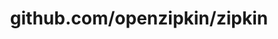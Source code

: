 ---
layout: post
title: github.com/openzipkin/zipkin
categories: link
tags: [انگلیسی, برنامه‌نویسی]
---